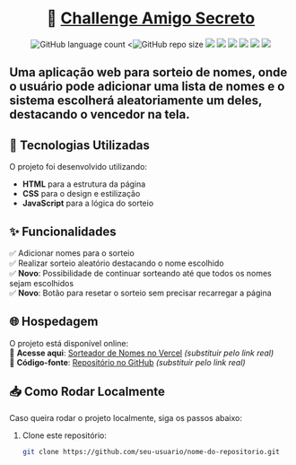<h1 align="center">
     🎲 <a href="#" alt="Amigo Secreto"> Challenge Amigo Secreto </a>
</h1>

<p align="center">
<img alt="GitHub language count" src="https://img.shields.io/github/languages/count/Wandersood/ChallengeAmigoSecreto_G8-One">
  <<img alt="GitHub repo size" src="https://img.shields.io/github/repo-size/Wandersood/ChallengeAmigoSecreto_G8-One">
  <img src="https://img.shields.io/static/v1?label=HTML&message=Markdown&color=blue&style=for-the-badge&logo=html5"/>
<img src="https://img.shields.io/static/v1?label=Vercel&message=Deploy&color=blue&style=for-the-badge&logo=vercel"/>
  <img src="https://img.shields.io/static/v1?label=CSS&message=Style&color=blue&style=for-the-badge&logo=css"/>
<img src="https://img.shields.io/static/v1?label=CSS&message=Style&color=blue&style=for-the-badge&logo=css"/>
  <img src="http://img.shields.io/static/v1?label=License&message=MIT&color=green&style=for-the-badge"/>
   <img src="http://img.shields.io/static/v1?label=STATUS&message=CONCLUIDO&color=GREEN&style=for-the-badge"/>

</p>
  

## Uma aplicação web para sorteio de nomes, onde o usuário pode adicionar uma lista de nomes e o sistema escolherá aleatoriamente um deles, destacando o vencedor na tela.   

## 🚀 Tecnologias Utilizadas  

O projeto foi desenvolvido utilizando:  
- **HTML** para a estrutura da página  
- **CSS** para o design e estilização  
- **JavaScript** para a lógica do sorteio  

## ✨ Funcionalidades  

✅ Adicionar nomes para o sorteio  
✅ Realizar sorteio aleatório destacando o nome escolhido  
✅ **Novo**: Possibilidade de continuar sorteando até que todos os nomes sejam escolhidos  
✅ **Novo**: Botão para resetar o sorteio sem precisar recarregar a página  

## 🌐 Hospedagem  

O projeto está disponível online:  
🔗 **Acesse aqui**: [Sorteador de Nomes no Vercel](#) *(substituir pelo link real)*  
📂 **Código-fonte**: [Repositório no GitHub](#) *(substituir pelo link real)*  

## 📥 Como Rodar Localmente  

Caso queira rodar o projeto localmente, siga os passos abaixo:  

1. Clone este repositório:  
   ```bash
   git clone https://github.com/seu-usuario/nome-do-repositorio.git

